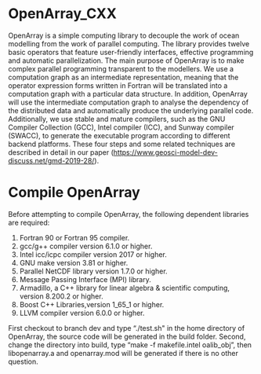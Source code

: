 # OpenArray_CXX
OpenArray is a simple computing library to decouple the work of ocean modelling from the work of parallel computing. The library provides twelve basic operators that feature user-friendly interfaces, effective programming and automatic parallelization.
The main purpose of OpenArray is to make complex parallel programming transparent to the modellers. We use a computation graph as an intermediate representation, meaning that the operator expression forms written in Fortran will be translated into a computation graph with a particular data structure. In addition, OpenArray will use the intermediate computation graph to analyse the dependency of the distributed data and automatically produce the underlying parallel code. Additionally, we use stable and mature compilers, such as the GNU Compiler Collection (GCC), Intel compiler (ICC), and Sunway compiler (SWACC), to generate the executable program according to different backend platforms. These four steps and some related techniques are described in detail in our paper (https://www.geosci-model-dev-discuss.net/gmd-2019-28/).

# Compile OpenArray
Before attempting to compile OpenArray, the following dependent libraries are required:
1.	Fortran 90 or Fortran 95 compiler.
2.	gcc/g++ compiler version 6.1.0 or higher.
3.	Intel icc/icpc compiler version 2017 or higher.
4.	GNU make version 3.81 or higher.
5.	Parallel NetCDF library version 1.7.0 or higher.
6.	Message Passing Interface (MPI) library.
7.	Armadillo, a C++ library for linear algebra & scientific computing, version 8.200.2 or higher.
8.	Boost C++ Libraries,version 1_65_1 or higher.
9.	LLVM compiler version 6.0.0 or higher.


First checkout to branch dev and type “./test.sh" in the home directory of OpenArray, the source code will be generated in the build folder. Second, change the directory into build, type “make -f makefile.intel oalib_obj”, then libopenarray.a and openarray.mod will be generated if there is no other question.







